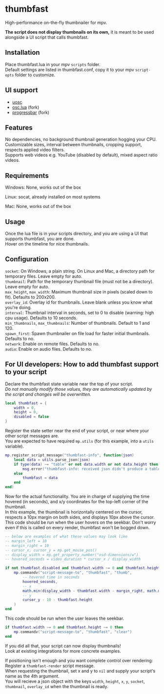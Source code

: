 # thumbfast
High-performance on-the-fly thumbnailer for mpv.

**The script does not display thumbnails on its own,** it is meant to be used alongside a UI script that calls thumbfast.

## Installation
Place thumbfast.lua in your mpv `scripts` folder.  
Default settings are listed in thumbfast.conf, copy it to your mpv `script-opts` folder to customize.

## UI support
- [uosc](https://github.com/tomasklaen/uosc)
- [osc.lua](https://github.com/po5/thumbfast/blob/vanilla-osc/player/lua/osc.lua) (fork)
- [progressbar](https://github.com/po5/thumbfast/blob/mpv-progressbar/build/progressbar.lua) (fork)

## Features
No dependencies, no background thumbnail generation hogging your CPU.  
Customizable sizes, interval between thumbnails, cropping support, respects applied video filters.  
Supports web videos e.g. YouTube (disabled by default), mixed aspect ratio videos.

## Requirements
Windows: None, works out of the box

Linux: socat, already installed on most systems

Mac: None, works out of the box

## Usage
Once the lua file is in your scripts directory, and you are using a UI that supports thumbfast, you are done.  
Hover on the timeline for nice thumbnails.

## Configuration
`socket`: On Windows, a plain string. On Linux and Mac, a directory path for temporary files. Leave empty for auto.  
`thumbnail`: Path for the temporary thumbnail file (must not be a directory). Leave empty for auto.  
`max_height`, `max_width`: Maximum thumbnail size in pixels (scaled down to fit). Defaults to 200x200.  
`overlay_id`: Overlay id for thumbnails. Leave blank unless you know what you're doing.  
`interval`: Thumbnail interval in seconds, set to 0 to disable (warning: high cpu usage). Defaults to 10 seconds.  
`min_thumbnails`, `max_thumbnails`: Number of thumbnails. Default to 1 and 120.  
`spawn_first`: Spawn thumbnailer on file load for faster initial thumbnails. Defaults to no.  
`network`: Enable on remote files. Defaults to no.  
`audio`: Enable on audio files. Defaults to no.

## For UI developers: How to add thumbfast support to your script
Declare the thumbfast state variable near the top of your script.  
*Do not manually modify those values, they are automatically updated by the script and changes will be overwritten.*
```lua
local thumbfast = {
	width = 0,
	height = 0,
	disabled = false
}
```
Register the state setter near the end of your script, or near where your other script messages are.  
You are expected to have required `mp.utils` (for this example, into a `utils` variable).
```lua
mp.register_script_message("thumbfast-info", function(json)
	local data = utils.parse_json(json)
	if type(data) ~= "table" or not data.width or not data.height then
		msg.error("thumbfast-info: received json didn't produce a table with thumbnail information")
	else
		thumbfast = data
	end
end)
```
Now for the actual functionality. You are in charge of supplying the time hovered (in seconds), and x/y coordinates for the top-left corner of the thumbnail.  
In this example, the thumbnail is horizontally centered on the cursor, respects a 10px margin on both sides, and displays 10px above the cursor.  
This code should be run when the user hovers on the seekbar. Don't worry even if this is called on every render, thumbfast won't be bogged down.
```lua
-- below are examples of what these values may look like
-- margin_left = 10
-- margin_right = 10
-- cursor_x, cursor_y = mp.get_mouse_pos()
-- display_width = mp.get_property_number("osd-dimensions/w")
-- hovered_seconds = video_duration * cursor_x / display_width

if not thumbfast.disabled and thumbfast.width ~= 0 and thumbfast.height ~= 0 then
	mp.commandv("script-message-to", "thumbfast", "thumb",
		-- hovered time in seconds
		hovered_seconds,
		-- x
		math.min(display_width - thumbfast.width - margin_right, math.max(margin_left, cursor_x - thumbfast.width / 2)),
		-- y
		cursor_y - 10 - thumbfast.height
	)
end
```
This code should be run when the user leaves the seekbar.
```lua
if thumbfast.width ~= 0 and thumbfast.height ~= 0 then
    mp.commandv("script-message-to", "thumbfast", "clear")
end
```
If you did all that, your script can now display thumbnails!  
Look at existing integrations for more concrete examples.

If positioning isn't enough and you want complete control over rendering:  
Register a `thumbfast-render` script message.  
When requesting the thumbnail, set x and y to `nil` and supply your script's name as the 4th argument.  
You will recieve a json object with the keys `width`, `height`, `x`, `y`, `socket`, `thumbnail`, `overlay_id` when the thumbnail is ready.
